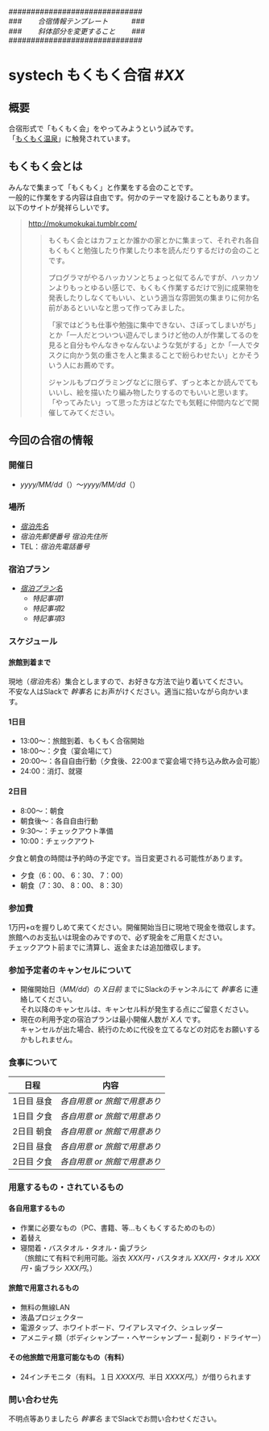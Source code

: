 *##############################*  
*### 　　合宿情報テンプレート　　　 ###*  
*### 　　斜体部分を変更すること　　 ###*  
*##############################*

# systech もくもく合宿 #*XX*
## 概要
合宿形式で「もくもく会」をやってみようという試みです。  
「[もくもく温泉](https://mokumoku-onsen.connpass.com/)」に触発されています。  

## もくもく会とは
みんなで集まって「もくもく」と作業をする会のことです。  
一般的に作業をする内容は自由です。何かのテーマを設けることもあります。  
以下のサイトが発祥らしいです。

> http://mokumokukai.tumblr.com/
> >もくもく会とはカフェとか誰かの家とかに集まって、それぞれ各自もくもくと勉強したり作業したり本を読んだりするだけの会のことです。
> >  
> >プログラマがやるハッカソンとちょっと似てるんですが、ハッカソンよりもっとゆるい感じで、もくもく作業するだけで別に成果物を発表したりしなくてもいい、という適当な雰囲気の集まりに何か名前があるといいなと思って作ってみました。
> >  
> >「家ではどうも仕事や勉強に集中できない、さぼってしまいがち」とか「一人だとついつい遊んでしまうけど他の人が作業してるのを見ると自分もやんなきゃなんないような気がする」とか「一人でタスクに向かう気の重さを人と集まることで紛らわせたい」とかそういう人にお薦めです。  
> >  
> >ジャンルもプログラミングなどに限らず、ずっと本とか読んでてもいいし、絵を描いたり編み物したりするのでもいいと思います。「やってみたい」って思った方はどなたでも気軽に仲間内などで開催してみてください。

## 今回の合宿の情報
### 開催日
- *yyyy/MM/dd*（）～*yyyy/MM/dd*（）

### 場所
- [*宿泊先名*](*宿泊先サイトアドレス*)  
 - *宿泊先郵便番号* *宿泊先住所*  
 - TEL：*宿泊先電話番号*

### 宿泊プラン
- [*宿泊プラン名*](*宿泊プランサイトアドレス*)
  - *特記事項1*
  - *特記事項2*
  - *特記事項3*

### スケジュール
#### 旅館到着まで
現地（*宿泊先名*）集合としますので、お好きな方法で辿り着いてください。   
不安な人はSlackで *幹事名* にお声がけください。適当に拾いながら向かいます。

#### 1日目
- 13:00～：旅館到着、もくもく合宿開始
- 18:00～：夕食（宴会場にて）
- 20:00～：各自自由行動（夕食後、22:00まで宴会場で持ち込み飲み会可能）
- 24:00：消灯、就寝

#### 2日目
- 8:00～：朝食
- 朝食後～：各自自由行動
- 9:30～：チェックアウト準備
- 10:00：チェックアウト

夕食と朝食の時間は予約時の予定です。当日変更される可能性があります。

- 夕食（6：00、 6：30、 7：00）
- 朝食（7：30、 8：00、 8：30）

### 参加費
1万円+αを握りしめて来てください。開催開始当日に現地で現金を徴収します。  
旅館へのお支払いは現金のみですので、必ず現金をご用意ください。  
チェックアウト前までに清算し、返金または追加徴収します。

### 参加予定者のキャンセルについて
- 開催開始日（*MM/dd*）の *X日前* までにSlackのチャンネルにて *幹事名* に連絡してください。  
  それ以降のキャンセルは、キャンセル料が発生する点にご留意ください。  
- 現在の利用予定の宿泊プランは最小開催人数が *X人* です。  
  キャンセルが出た場合、続行のために代役を立てるなどの対応をお願いするかもしれません。

### 食事について
| 日程 | 内容 |
|:--:|:--:|
| 1日目 昼食 | *各自用意 or 旅館で用意あり* |
| 1日目 夕食 | *各自用意 or 旅館で用意あり* |
| 2日目 朝食 | *各自用意 or 旅館で用意あり* |
| 2日目 昼食 | *各自用意 or 旅館で用意あり* |
| 2日目 夕食 | *各自用意 or 旅館で用意あり* |

### 用意するもの・されているもの
#### 各自用意するもの
- 作業に必要なもの（PC、書籍、等…もくもくするためのもの）
- 着替え
- 寝間着・バスタオル・タオル・歯ブラシ  
（旅館にて有料で利用可能。浴衣 *XXX円*・バスタオル *XXX円*・タオル *XXX円*・歯ブラシ *XXX円*。）

#### 旅館で用意されるもの
- 無料の無線LAN
- 液晶プロジェクター
- 電源タップ、ホワイトボード、ワイアレスマイク、シュレッダー
- アメニティ類（ボディシャンプー・ヘヤーシャンプー・髭剃り・ドライヤー）

#### その他旅館で用意可能なもの（有料）
- 24インチモニタ（有料。１日 *XXXX円*、半日 *XXXX円*。）が借りられます

### 問い合わせ先
不明点等ありましたら *幹事名* までSlackでお問い合わせください。
